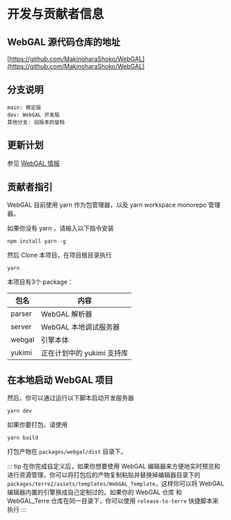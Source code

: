 # 开发与贡献者信息

## WebGAL 源代码仓库的地址

[https://github.com/MakinoharaShoko/WebGAL](https://github.com/MakinoharaShoko/WebGAL)

## 分支说明

```
main: 稳定版
dev: WebGAL 开发版
其他分支: 旧版本的留档
```

## 更新计划

参见 [WebGAL 情报](/info)

## 贡献者指引

WebGAL 目前使用 yarn 作为包管理器，以及 yarn workspace monorepo 管理器。

如果你没有 yarn ，请输入以下指令安装

```shell
npm install yarn -g
```

然后 Clone 本项目，在项目根目录执行

```shell
yarn
```

本项目有3个 package：

| 包名   | 内容                       |
| ------ | -------------------------- |
| parser | WebGAL 解析器              |
| server | WebGAL 本地调试服务器      |
| webgal | 引擎本体                   |
| yukimi | 正在计划中的 yukimi 支持库 |

## 在本地启动 WebGAL 项目

然后，你可以通过运行以下脚本启动开发服务器

```shell
yarn dev
```

如果你要打包，请使用

```shell
yarn build
```

打包产物在  `packages/webgal/dist` 目录下。

::: tip
在你完成自定义后，如果你想要使用 WebGAL 编辑器来方便地实时预览和进行资源管理，你可以将打包后的产物复制粘贴并替换掉编辑器目录下的 `packages/terre2/assets/templates/WebGAL_Template`，这样你可以将 WebGAL 编辑器内置的引擎换成自己定制过的。如果你的 WebGAL 仓库 和 WebGAL_Terre 仓库在同一目录下，你可以使用 `release-to-terre` 快捷脚本来执行
:::
